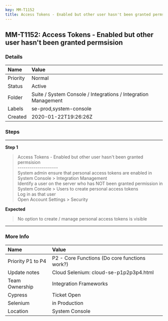 ```yaml
---
key: MM-T1152
title: Access Tokens - Enabled but other user hasn't been granted permsision
---
```


## MM-T1152: Access Tokens - Enabled but other user hasn't been granted permsision

### Details

| Name     | Value                                                          |
| :------- | :------------------------------------------------------------- |
| Priority | Normal                                                         |
| Status   | Active                                                         |
| Folder   | Suite / System Console / Integrations / Integration Management |
| Labels   | se-prod,system-console                                         |
| Created  | 2020-01-22T19:26:26Z                                           |

### Steps

<hr/>

**Step 1**

> <article>Access Tokens - Enabled but other user hasn't been granted permsision<br />--------------------<br />System admin ensure that personal access tokens are enabled in System Console &gt; Integration Management<br />Identify a user on the server who has NOT been granted permission in System Console &gt; Users to create personal access tokens<br />Log in as that user<br />Open Account Settings &gt; Security</article>

**Expected**

> <article>No option to create / manage personal access tokens is visible</article>

<hr/>

### More Info

| Name              | Value                                         |
| :---------------- | :-------------------------------------------- |
| Priority P1 to P4 | P2 - Core Functions (Do core functions work?) |
| Update notes      | Cloud Selenium: cloud-se-p1p2p3p4.html        |
| Team Ownership    | Integration Frameworks                        |
| Cypress           | Ticket Open                                   |
| Selenium          | in Production                                 |
| Location          | System Console                                |
